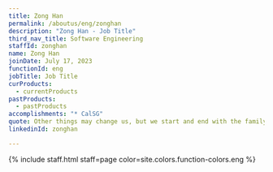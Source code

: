 ```yaml
---
title: Zong Han
permalink: /aboutus/eng/zonghan
description: "Zong Han - Job Title"
third_nav_title: Software Engineering
staffId: zonghan
name: Zong Han
joinDate: July 17, 2023
functionId: eng
jobTitle: Job Title
curProducts:
  - currentProducts
pastProducts:
  - pastProducts
accomplishments: "* CalSG"
quote: Other things may change us, but we start and end with the family.
linkedinId: zonghan

---
```


{% include staff.html staff=page color=site.colors.function-colors.eng %}
